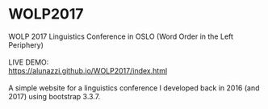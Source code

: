 # WOLP2017  
WOLP 2017 Linguistics Conference in OSLO (Word Order in the Left Periphery)
<br>
<br>
LIVE DEMO:  
https://alunazzi.github.io/WOLP2017/index.html
<br>
<br>
A simple website for a linguistics conference I developed back in 2016 (and 2017) using bootstrap 3.3.7.
